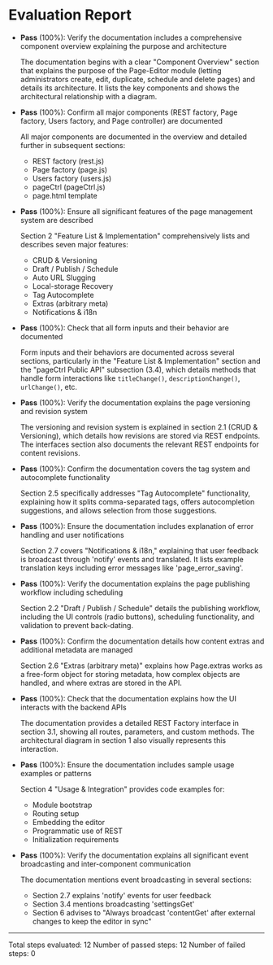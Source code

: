 # Evaluation Report

- **Pass** (100%): Verify the documentation includes a comprehensive component overview explaining the purpose and architecture
  
  The documentation begins with a clear "Component Overview" section that explains the purpose of the Page-Editor module (letting administrators create, edit, duplicate, schedule and delete pages) and details its architecture. It lists the key components and shows the architectural relationship with a diagram.

- **Pass** (100%): Confirm all major components (REST factory, Page factory, Users factory, and Page controller) are documented
  
  All major components are documented in the overview and detailed further in subsequent sections:
  - REST factory (rest.js)
  - Page factory (page.js)
  - Users factory (users.js)
  - pageCtrl (pageCtrl.js)
  - page.html template

- **Pass** (100%): Ensure all significant features of the page management system are described
  
  Section 2 "Feature List & Implementation" comprehensively lists and describes seven major features:
  - CRUD & Versioning
  - Draft / Publish / Schedule
  - Auto URL Slugging
  - Local-storage Recovery
  - Tag Autocomplete
  - Extras (arbitrary meta)
  - Notifications & i18n

- **Pass** (100%): Check that all form inputs and their behavior are documented
  
  Form inputs and their behaviors are documented across several sections, particularly in the "Feature List & Implementation" section and the "pageCtrl Public API" subsection (3.4), which details methods that handle form interactions like `titleChange()`, `descriptionChange()`, `urlChange()`, etc.

- **Pass** (100%): Verify the documentation explains the page versioning and revision system
  
  The versioning and revision system is explained in section 2.1 (CRUD & Versioning), which details how revisions are stored via REST endpoints. The interfaces section also documents the relevant REST endpoints for content revisions.

- **Pass** (100%): Confirm the documentation covers the tag system and autocomplete functionality
  
  Section 2.5 specifically addresses "Tag Autocomplete" functionality, explaining how it splits comma-separated tags, offers autocompletion suggestions, and allows selection from those suggestions.

- **Pass** (100%): Ensure the documentation includes explanation of error handling and user notifications
  
  Section 2.7 covers "Notifications & i18n," explaining that user feedback is broadcast through 'notify' events and translated. It lists example translation keys including error messages like 'page_error_saving'.

- **Pass** (100%): Verify the documentation explains the page publishing workflow including scheduling
  
  Section 2.2 "Draft / Publish / Schedule" details the publishing workflow, including the UI controls (radio buttons), scheduling functionality, and validation to prevent back-dating.

- **Pass** (100%): Confirm the documentation details how content extras and additional metadata are managed
  
  Section 2.6 "Extras (arbitrary meta)" explains how Page.extras works as a free-form object for storing metadata, how complex objects are handled, and where extras are stored in the API.

- **Pass** (100%): Check that the documentation explains how the UI interacts with the backend APIs
  
  The documentation provides a detailed REST Factory interface in section 3.1, showing all routes, parameters, and custom methods. The architectural diagram in section 1 also visually represents this interaction.

- **Pass** (100%): Ensure the documentation includes sample usage examples or patterns
  
  Section 4 "Usage & Integration" provides code examples for:
  - Module bootstrap
  - Routing setup
  - Embedding the editor
  - Programmatic use of REST
  - Initialization requirements

- **Pass** (100%): Verify the documentation explains all significant event broadcasting and inter-component communication
  
  The documentation mentions event broadcasting in several sections:
  - Section 2.7 explains 'notify' events for user feedback
  - Section 3.4 mentions broadcasting 'settingsGet'
  - Section 6 advises to "Always broadcast 'contentGet' after external changes to keep the editor in sync"

---

Total steps evaluated: 12
Number of passed steps: 12
Number of failed steps: 0